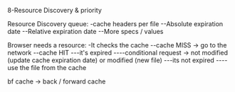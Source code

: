 8-Resource Discovery & priority

Resource Discovery queue:
-cache headers per file
--Absolute expiration date
--Relative expiration date
--More specs / values

Browser needs a resource:
-It checks the cache
--cache MISS -> go to the network
--cache HIT
---it's expired
----conditional request -> not modified (update cache expiration date) or modified (new file)
---its not expired
----use the file from the cache

bf cache -> back / forward cache
